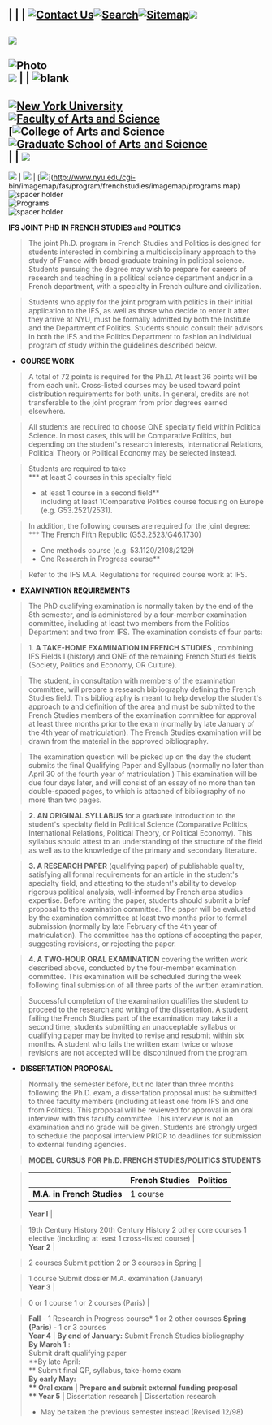 |  |  | [![Contact
Us](../images/bar_contactus_2nd.gif)](../contactus.html)[![Search](../images/bar_search.gif)](../search.html)[![Sitemap](../images/bar_sitemap.gif)](../sitemap.html)![](../images/spacer.gif)  
---  
[![](../images/photo_dept2nd.gif)](../index.html)  
---  
![Photo](../images/photo_2nd_01.gif)  
![](../images/spacer.gif) |  | ![blank](../images/spacer.gif)  
---  
[![New York University](../images/nav_nyu.gif)](http://www.nyu.edu)  
[![Faculty of Arts and
Science](../images/nav_fason.gif)](http://www.nyu.edu/fas)  
[![College of Arts and Science](../images/nav_cas.gif)  
[![Graduate School of Arts and
Science](../images/nav_gsas.gif)](http://www.nyu.edu/gsas)  
|  | ![](../images/spacer.gif)  
---  
![](../images/primnav_programs.gif) | ![](../images/spacer.gif) |
[![](../images/subnav_2nd_programs.gif)](http://www.nyu.edu/cgi-
bin/imagemap/fas/program/frenchstudies/imagemap/programs.map)  
![spacer holder](../images/spacer.gif)  
![Programs](../images/header_programs.gif)  
![spacer holder](../images/spacer.gif)  

**IFS JOINT PHD IN FRENCH STUDIES and POLITICS**

> The joint Ph.D. program in French Studies and Politics is designed for
students interested in combining a multidisciplinary approach to the study of
France with broad graduate training in political science. Students pursuing
the degree may wish to prepare for careers of research and teaching in a
political science department and/or in a French department, with a specialty
in French culture and civilization.

>

> Students who apply for the joint program with politics in their initial
application to the IFS, as well as those who decide to enter it after they
arrive at NYU, must be formally admitted by both the Institute and the
Department of Politics. Students should consult their advisors in both the IFS
and the Politics Department to fashion an individual program of study within
the guidelines described below.

  * **COURSE WORK** 

> A total of 72 points is required for the Ph.D. At least 36 points will be
from each unit. Cross-listed courses may be used toward point distribution
requirements for both units. In general, credits are not transferable to the
joint program from prior degrees earned elsewhere.

>

> All students are required to choose ONE specialty field within Political
Science. In most cases, this will be Comparative Politics, but depending on
the student's research interests, International Relations, Political Theory or
Political Economy may be selected instead.

>

> Students are required to take  
>  *** at least 3 courses in this specialty field  
>  * at least 1 course in a second field**  
>  including at least 1Comparative Politics course focusing on Europe (e.g.
G53.2521/2531).

>

> In addition, the following courses are required for the joint degree:  
>  *** The French Fifth Republic (G53.2523/G46.1730)  
>  * One methods course (e.g. 53.1120/2108/2129)  
>  * One Research in Progress course**

>

> Refer to the IFS M.A. Regulations for required course work at IFS.

  * **EXAMINATION REQUIREMENTS** 

>  
>  The PhD qualifying examination is normally taken by the end of the 8th
semester, and is administered by a four-member examination committee,
including at least two members from the Politics Department and two from IFS.
The examination consists of four parts:

>

> 1\. **A TAKE-HOME EXAMINATION IN FRENCH STUDIES** , combining IFS Fields I
(history) and ONE of the remaining French Studies fields (Society, Politics
and Economy, OR Culture).

>

> The student, in consultation with members of the examination committee, will
prepare a research bibliography defining the French Studies field. This
bibliography is meant to help develop the student's approach to and definition
of the area and must be submitted to the French Studies members of the
examination committee for approval at least three months prior to the exam
(normally by late January of the 4th year of matriculation). The French
Studies examination will be drawn from the material in the approved
bibliography.

>

> The examination question will be picked up on the day the student submits
the final Qualifying Paper and Syllabus (normally no later than April 30 of
the fourth year of matriculation.) This examination will be due four days
later, and will consist of an essay of no more than ten double-spaced pages,
to which is attached of bibliography of no more than two pages.

>

> **2\. AN ORIGINAL SYLLABUS** for a graduate introduction to the student's
specialty field in Political Science (Comparative Politics, International
Relations, Political Theory, or Political Economy). This syllabus should
attest to an understanding of the structure of the field as well as to the
knowledge of the primary and secondary literature.

>

> **3\. A RESEARCH PAPER** (qualifying paper) of publishable quality,
satisfying all formal requirements for an article in the student's specialty
field, and attesting to the student's ability to develop rigorous political
analysis, well-informed by French area studies expertise. Before writing the
paper, students should submit a brief proposal to the examination committee.
The paper will be evaluated by the examination committee at least two months
prior to formal submission (normally by late February of the 4th year of
matriculation). The committee has the options of accepting the paper,
suggesting revisions, or rejecting the paper.

>

> **4\. A TWO-HOUR ORAL EXAMINATION** covering the written work described
above, conducted by the four-member examination committee. This examination
will be scheduled during the week following final submission of all three
parts of the written examination.

>

> Successful completion of the examination qualifies the student to proceed to
the research and writing of the dissertation. A student failing the French
Studies part of the examination may take it a second time; students submitting
an unacceptable syllabus or qualifying paper may be invited to revise and
resubmit within six months. A student who fails the written exam twice or
whose revisions are not accepted will be discontinued from the program.

  * **DISSERTATION PROPOSAL** 

> Normally the semester before, but no later than three months following the
Ph.D. exam, a dissertation proposal must be submitted to three faculty members
(including at least one from IFS and one from Politics). This proposal will be
reviewed for approval in an oral interview with this faculty committee. This
interview is not an examination and no grade will be given. Students are
strongly urged to schedule the proposal interview PRIOR to deadlines for
submission to external funding agencies.

>

> **MODEL CURSUS FOR Ph.D. FRENCH STUDIES/POLITICS STUDENTS**

>

>  
>  |    |    **French Studies** |    **Politics**  
> ---|---|---  
>   |    **M.A. in French Studies** |    1 course  
>  
>  **Year I** |

>

> 19th Century History 20th Century History 2 other core courses 1 elective
(including at least 1 cross-listed course)  |  
>   **Year 2** |

>

> 2 courses Submit petition 2 or 3 courses in Spring  |

>

> 1 course Submit dossier M.A. examination (January)  
>   **Year 3** |

>

> 0 or 1 course   1 or 2 courses (Paris)  |

>

> **Fall** \- 1 Research in Progress course*  1 or 2 other courses **Spring
(Paris)** \- 1 or 3 courses  
>   **Year 4** |  **By end of January:** Submit French Studies bibliography  
>  **By March 1** :  
>  Submit draft qualifying paper  
>  **By late April:  
>  ** Submit final QP, syllabus, take-home exam  
>  **By early May:  
>  ** Oral exam |  Prepare and submit external funding proposal  
> **  Year 5** |   Dissertation research |   Dissertation research  
>  
> * May be taken the previous semester instead (Revised 12/98)  
>

>

>  

